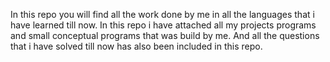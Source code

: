 In this repo you will find all the work done by me in all the languages that i have learned till now.
In this repo i have attached all my projects programs and small conceptual programs that was build by me.
And all the questions that i have solved till now has also been included in this repo. 

